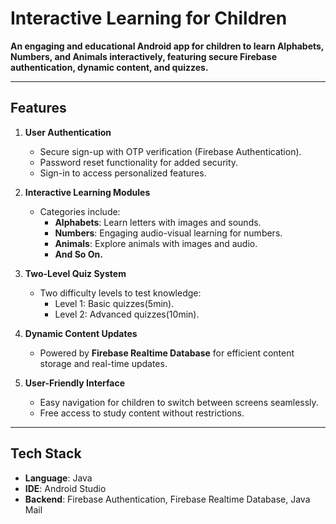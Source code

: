 # Interactive Learning for Children  

**An engaging and educational Android app for children to learn Alphabets, Numbers, and Animals interactively, featuring secure Firebase authentication, dynamic content, and quizzes.**

---

## Features  

1. **User Authentication**  
   - Secure sign-up with OTP verification (Firebase Authentication).  
   - Password reset functionality for added security.  
   - Sign-in to access personalized features.

2. **Interactive Learning Modules**  
   - Categories include:  
     - **Alphabets**: Learn letters with images and sounds.  
     - **Numbers**: Engaging audio-visual learning for numbers.  
     - **Animals**: Explore animals with images and audio.
     - **And So On.** 

3. **Two-Level Quiz System**  
   - Two difficulty levels to test knowledge:  
     - Level 1: Basic quizzes(5min).  
     - Level 2: Advanced quizzes(10min). 

4. **Dynamic Content Updates**  
   - Powered by **Firebase Realtime Database** for efficient content storage and real-time updates.

5. **User-Friendly Interface**  
   - Easy navigation for children to switch between screens seamlessly.  
   - Free access to study content without restrictions.  

---

## Tech Stack  

- **Language**: Java  
- **IDE**: Android Studio  
- **Backend**: Firebase Authentication, Firebase Realtime Database, Java Mail  

